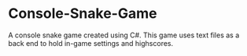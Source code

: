 # Console-Snake-Game
A console snake game created using C#. This game uses text files as a back end to hold in-game settings and highscores. 

